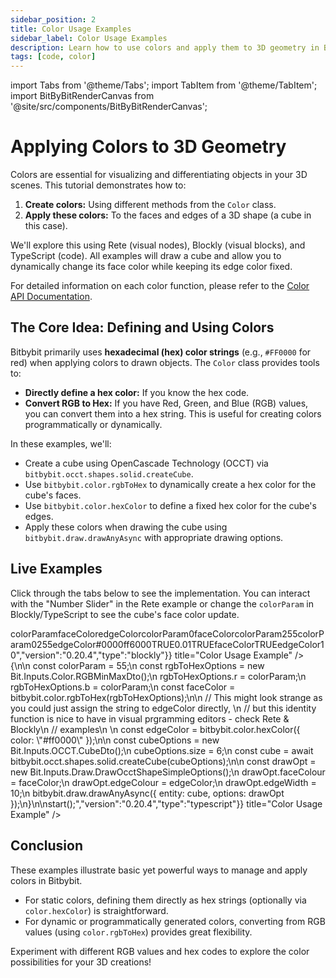 ```yaml
---
sidebar_position: 2
title: Color Usage Examples
sidebar_label: Color Usage Examples
description: Learn how to use colors and apply them to 3D geometry in Bitbybit with examples in Rete, Blockly, and TypeScript.
tags: [code, color]
---
```


import Tabs from '@theme/Tabs';
import TabItem from '@theme/TabItem';
import BitByBitRenderCanvas from '@site/src/components/BitByBitRenderCanvas';

# Applying Colors to 3D Geometry

Colors are essential for visualizing and differentiating objects in your 3D scenes. This tutorial demonstrates how to:

1.  **Create colors:** Using different methods from the `Color` class.
2.  **Apply these colors:** To the faces and edges of a 3D shape (a cube in this case).

We'll explore this using Rete (visual nodes), Blockly (visual blocks), and TypeScript (code). All examples will draw a cube and allow you to dynamically change its face color while keeping its edge color fixed.

For detailed information on each color function, please refer to the [Color API Documentation](https://docs.bitbybit.dev/classes/Bit.Color.html).

## The Core Idea: Defining and Using Colors

Bitbybit primarily uses **hexadecimal (hex) color strings** (e.g., `#FF0000` for red) when applying colors to drawn objects. The `Color` class provides tools to:

*   **Directly define a hex color:** If you know the hex code.
*   **Convert RGB to Hex:** If you have Red, Green, and Blue (RGB) values, you can convert them into a hex string. This is useful for creating colors programmatically or dynamically.

In these examples, we'll:
*   Create a cube using OpenCascade Technology (OCCT) via `bitbybit.occt.shapes.solid.createCube`.
*   Use `bitbybit.color.rgbToHex` to dynamically create a hex color for the cube's faces.
*   Use `bitbybit.color.hexColor` to define a fixed hex color for the cube's edges.
*   Apply these colors when drawing the cube using `bitbybit.draw.drawAnyAsync` with appropriate drawing options.

## Live Examples

Click through the tabs below to see the implementation. You can interact with the "Number Slider" in the Rete example or change the `colorParam` in Blockly/TypeScript to see the cube's face color update.

<Tabs groupId="vectors-live-examples">
<TabItem value="rete" label="Rete">
    <BitByBitRenderCanvas
    requireManualStart={true}
    script={{"script":"{\"id\":\"rete-v2-json\",\"nodes\":{\"1edcd326bca71db9\":{\"id\":\"1edcd326bca71db9\",\"name\":\"bitbybit.math.numberSlider\",\"customName\":\"number slider\",\"data\":{\"options\":{\"min\":0,\"max\":255,\"step\":0.1,\"width\":350,\"updateOnDrag\":false},\"number\":71.1},\"inputs\":{},\"position\":[180.19574181641272,1338.7582581486993]},\"769e2845f3e8f14e\":{\"id\":\"769e2845f3e8f14e\",\"name\":\"bitbybit.color.rgbToHex\",\"customName\":\"rgb to hex\",\"async\":false,\"drawable\":false,\"data\":{\"genericNodeData\":{\"hide\":false,\"oneOnOne\":false,\"flatten\":0,\"forceExecution\":false},\"r\":255,\"g\":0,\"b\":255,\"min\":0,\"max\":255},\"inputs\":{\"r\":{\"connections\":[{\"node\":\"1edcd326bca71db9\",\"output\":\"result\",\"data\":{}}]},\"b\":{\"connections\":[{\"node\":\"1edcd326bca71db9\",\"output\":\"result\",\"data\":{}}]}},\"position\":[699.3462246539564,1252.9838222454043]},\"bcdc3b70d3a8359a\":{\"id\":\"bcdc3b70d3a8359a\",\"name\":\"bitbybit.occt.shapes.solid.createCube\",\"customName\":\"cube\",\"async\":true,\"drawable\":true,\"data\":{\"genericNodeData\":{\"hide\":true,\"oneOnOne\":false,\"flatten\":0,\"forceExecution\":false},\"size\":6,\"center\":[0,0,0],\"originOnCenter\":true},\"inputs\":{},\"position\":[1125.2182618459733,824.1816189607747]},\"6ca6ab70637cce68\":{\"id\":\"6ca6ab70637cce68\",\"name\":\"bitbybit.draw.drawAnyAsync\",\"customName\":\"draw any async\",\"async\":true,\"drawable\":true,\"data\":{\"genericNodeData\":{\"hide\":false,\"oneOnOne\":false,\"flatten\":0,\"forceExecution\":false}},\"inputs\":{\"options\":{\"connections\":[{\"node\":\"ea659597d36f4c4a\",\"output\":\"result\",\"data\":{}}]},\"entity\":{\"connections\":[{\"node\":\"bcdc3b70d3a8359a\",\"output\":\"result\",\"data\":{}}]}},\"position\":[1608.9491866799408,972.1859613807756]},\"ea659597d36f4c4a\":{\"id\":\"ea659597d36f4c4a\",\"name\":\"bitbybit.draw.optionsOcctShapeSimple\",\"customName\":\"options occt shape simple\",\"async\":false,\"drawable\":false,\"data\":{\"genericNodeData\":{\"hide\":false,\"oneOnOne\":false,\"flatten\":0,\"forceExecution\":false},\"precision\":0.01,\"drawFaces\":true,\"faceColour\":\"#ff0000\",\"drawEdges\":true,\"edgeColour\":\"#ffffff\",\"edgeWidth\":10},\"inputs\":{\"faceColour\":{\"connections\":[{\"node\":\"769e2845f3e8f14e\",\"output\":\"result\",\"data\":{}}]},\"edgeColour\":{\"connections\":[{\"node\":\"005c5f3ae7cc62fd\",\"output\":\"result\",\"data\":{}}]}},\"position\":[1118.9540120112902,1174.0527117682532]},\"005c5f3ae7cc62fd\":{\"id\":\"005c5f3ae7cc62fd\",\"name\":\"bitbybit.color.hexColor\",\"customName\":\"hex color\",\"async\":false,\"drawable\":false,\"data\":{\"genericNodeData\":{\"hide\":false,\"oneOnOne\":false,\"flatten\":0,\"forceExecution\":false},\"color\":\"#ffffff\"},\"inputs\":{},\"position\":[698.0846241884296,1673.970997209529]}}}","version":"0.20.4","type":"rete"}}
    title="Color Usage Example"
    />
</TabItem>
<TabItem value="blockly" label="Blockly">
  <BitByBitRenderCanvas
    requireManualStart={true}
    script={{"script":"<xml xmlns=\"https://developers.google.com/blockly/xml\"><variables><variable id=\"ou3V^EMJ9J08Qg;#)~1q\">colorParam</variable><variable id=\"M62PH(qQgTe~]sDDIuOP\">faceColor</variable><variable id=\"LRFU/eK]P~/NYo4*=j6?\">edgeColor</variable></variables><block type=\"variables_set\" id=\"38iZ[`_XIZhPf6Y(Pl;3\" x=\"-44\" y=\"-713\"><field name=\"VAR\" id=\"ou3V^EMJ9J08Qg;#)~1q\">colorParam</field><value name=\"VALUE\"><block type=\"math_number\" id=\"k9S%^!NS%^I:9S^@0WVm\"><field name=\"NUM\">0</field></block></value><next><block type=\"variables_set\" id=\"Rvimt/4oW~9_hD$SbQ[p\"><field name=\"VAR\" id=\"M62PH(qQgTe~]sDDIuOP\">faceColor</field><value name=\"VALUE\"><block type=\"bitbybit.color.rgbToHex\" id=\"rOVeF[Ic=b-sD#]1-~;:\"><value name=\"R\"><block type=\"variables_get\" id=\",@s$V~g[}qu1,w?VJojv\"><field name=\"VAR\" id=\"ou3V^EMJ9J08Qg;#)~1q\">colorParam</field></block></value><value name=\"G\"><block type=\"math_number\" id=\"wH1|Q1ht/tWhngAsrGFN\"><field name=\"NUM\">255</field></block></value><value name=\"B\"><block type=\"variables_get\" id=\",;9LOnS|V7*gyTNw:Y60\"><field name=\"VAR\" id=\"ou3V^EMJ9J08Qg;#)~1q\">colorParam</field></block></value><value name=\"Min\"><block type=\"math_number\" id=\":j{p0?[jb4:{T9Y)}s|3\"><field name=\"NUM\">0</field></block></value><value name=\"Max\"><block type=\"math_number\" id=\"amrfpG8;8m(|Y.dThgaP\"><field name=\"NUM\">255</field></block></value></block></value><next><block type=\"variables_set\" id=\"m{InLt}Pa?%2:0a?}:BV\"><field name=\"VAR\" id=\"LRFU/eK]P~/NYo4*=j6?\">edgeColor</field><value name=\"VALUE\"><block type=\"bitbybit.color.hexColor\" id=\"wkSZyf8CvM3?!{%ekD.*\"><value name=\"Color\"><block type=\"colour_picker\" id=\"W~#?iL)/so7+9d||BMx]\"><field name=\"COLOUR\">#0000ff</field></block></value></block></value><next><block type=\"bitbybit.draw.drawAnyAsyncNoReturn\" id=\"OW6M.~AOM{Wc8{@:QSnI\"><value name=\"Entity\"><block type=\"bitbybit.occt.shapes.solid.createCube\" id=\"W_g)j=?pu1UZX6m9ikvy\"><value name=\"Size\"><block type=\"math_number\" id=\"PK@4;(K|%eZk3FlO%,Og\"><field name=\"NUM\">6</field></block></value><value name=\"Center\"><block type=\"bitbybit.point.pointXYZ\" id=\"EDLTe3VDq,d]I=9Sd=pA\"><value name=\"X\"><block type=\"math_number\" id=\"j;`E]11QQ=LMwiIEQP%2\"><field name=\"NUM\">0</field></block></value><value name=\"Y\"><block type=\"math_number\" id=\"8THcRcMfqjLEvoE-|mS4\"><field name=\"NUM\">0</field></block></value><value name=\"Z\"><block type=\"math_number\" id=\"-HdCtxnF=!gWm(n7~F`h\"><field name=\"NUM\">0</field></block></value></block></value><value name=\"OriginOnCenter\"><block type=\"logic_boolean\" id=\"EikmG(m^B@.wHf]mbr.t\"><field name=\"BOOL\">TRUE</field></block></value></block></value><value name=\"Options\"><block type=\"bitbybit.draw.optionsOcctShapeSimple\" id=\"Xer|SXX?3(;:_$]nJd~4\"><value name=\"Precision\"><block type=\"math_number\" id=\"XDC1n5`jM4M`~oidXawI\"><field name=\"NUM\">0.01</field></block></value><value name=\"DrawFaces\"><block type=\"logic_boolean\" id=\"JFm=4(8;;l!P=}3!17NU\"><field name=\"BOOL\">TRUE</field></block></value><value name=\"FaceColour\"><block type=\"variables_get\" id=\"qM@e$@,a],p7vg}V0)X,\"><field name=\"VAR\" id=\"M62PH(qQgTe~]sDDIuOP\">faceColor</field></block></value><value name=\"DrawEdges\"><block type=\"logic_boolean\" id=\"k;_gkrL6|CW_#6B=|VRY\"><field name=\"BOOL\">TRUE</field></block></value><value name=\"EdgeColour\"><block type=\"variables_get\" id=\"|vFZK~zc@kNEBZ((HEPt\"><field name=\"VAR\" id=\"LRFU/eK]P~/NYo4*=j6?\">edgeColor</field></block></value><value name=\"EdgeWidth\"><block type=\"math_number\" id=\"j4zOo{{[w0;x]Fsw6+7;\"><field name=\"NUM\">10</field></block></value></block></value></block></next></block></next></block></next></block></xml>","version":"0.20.4","type":"blockly"}}
    title="Color Usage Example"
    />
</TabItem>
<TabItem value="typescript" label="TypeScript">
<BitByBitRenderCanvas
    requireManualStart={true}
    script={{"script":"const start = async () => {\n\n    const colorParam = 55;\n    const rgbToHexOptions = new Bit.Inputs.Color.RGBMinMaxDto();\n    rgbToHexOptions.r = colorParam;\n    rgbToHexOptions.b = colorParam;\n    const faceColor = bitbybit.color.rgbToHex(rgbToHexOptions);\n\n    // This might look strange as you could just assign the string to edgeColor directly, \n    // but this identity function is nice to have in visual prgramming editors - check Rete & Blockly\n    // examples\n    \n    const edgeColor = bitbybit.color.hexColor({ color: \"#ff0000\" });\n\n    const cubeOptions = new Bit.Inputs.OCCT.CubeDto();\n    cubeOptions.size = 6;\n    const cube = await bitbybit.occt.shapes.solid.createCube(cubeOptions);\n\n    const drawOpt = new Bit.Inputs.Draw.DrawOcctShapeSimpleOptions();\n    drawOpt.faceColour = faceColor;\n    drawOpt.edgeColour = edgeColor;\n    drawOpt.edgeWidth = 10;\n    bitbybit.draw.drawAnyAsync({ entity: cube, options: drawOpt });\n}\n\nstart();","version":"0.20.4","type":"typescript"}}
    title="Color Usage Example"
    />
</TabItem>
</Tabs>

## Conclusion

These examples illustrate basic yet powerful ways to manage and apply colors in Bitbybit.
*   For static colors, defining them directly as hex strings (optionally via `color.hexColor`) is straightforward.
*   For dynamic or programmatically generated colors, converting from RGB values (using `color.rgbToHex`) provides great flexibility.

Experiment with different RGB values and hex codes to explore the color possibilities for your 3D creations!